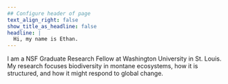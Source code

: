 ```yaml
---
## Configure header of page
text_align_right: false
show_title_as_headline: false
headline: |
  Hi, my name is Ethan.
---
```


<!-- this is a subheadline -->
I am a NSF Graduate Research Fellow at Washington University in St. Louis. My research focuses biodiversity in montane ecosystems, how it is structured, and how it might respond to global change.